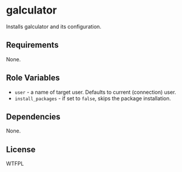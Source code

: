 galculator
==========

Installs galculator and its configuration.

Requirements
------------

None.

Role Variables
--------------

* `user` - a name of target user. Defaults to current (connection) user.
* `install_packages` - if set to `false`, skips the package installation.

Dependencies
------------

None.

License
-------

WTFPL
